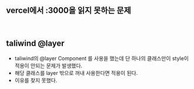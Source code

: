 ## vercel에서 :3000을 읽지 못하는 문제

</br>

## taliwind @layer

- taliwind의 @layer Component 를 사용을 했는데 단 하나의 클래스만이 style이 적용이 안되는 문제가 발생했다.
- 해당 클래스를 layer 밖으로 꺼내 사용한다면 적용이 된다.
- 이유를 찾지 못했다.
